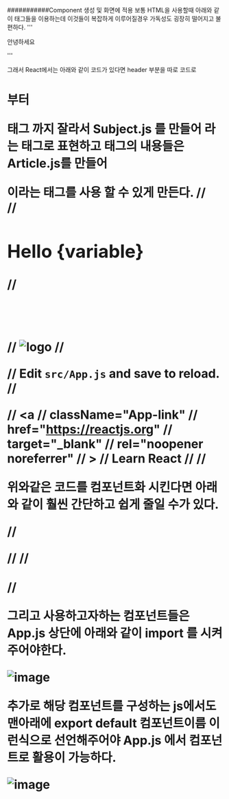 ###########Component 생성 및 화면에 적용
보통 HTML을 사용할때 아래와 같이 태그들을 이용하는데 이것들이 복잡하게 이루어질경우 가독성도 굉장히 떨어지고 불편하다.
'''
<Html>
  <p>안녕하세요</p>
</Html>
'''

그래서 React에서는 아래와 같이 코드가 있다면 header 부분을 따로 코드로 <h1> 부터 <p> 태그 까지 잘라서 Subject.js 를 만들어 <Subject> 라는 태그로  표현하고 <a> 태그의 내용들은 
Article.js를 만들어 <Article> 이라는 태그를 사용 할 수 있게 만든다.
//<div className="App">
//       <h1>Hello {variable}</h1>
//       <header className="App-header"> </header>
//         <img src={logo} className="App-logo" alt="logo" />
//        <p>
//           Edit <code>src/App.js</code> and save to reload.
//         </p>
//         <a
//           className="App-link"
//           href="https://reactjs.org"
//           target="_blank"
//           rel="noopener noreferrer"
//         >
//           Learn React
//         </a>
//</div>

위와같은 코드를 컴포넌트화 시킨다면 아래와 같이 훨씬 간단하고 쉽게 줄일 수가 있다. 

//<div className="App">
//       <Subject></Subject>
//       <Article></Article>  
//</div>

그리고 사용하고자하는 컴포넌트들은 App.js 상단에 아래와 같이 import 를 시켜주어야한다. 

![image](https://github.com/seunghunyu/reactStudy/assets/40010035/d08413ad-6e1d-4a38-ae69-ff4d6bd17f55)

추가로 해당 컴포넌트를 구성하는 js에서도 맨아래에 export default 컴포넌트이름  이런식으로 선언해주어야 App.js 에서 컴포넌트로 활용이 가능하다.

![image](https://github.com/seunghunyu/reactStudy/assets/40010035/7ebc783f-8434-4dfa-bac6-707b93596857)



